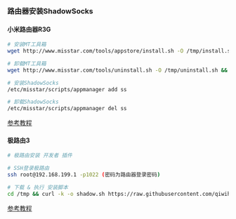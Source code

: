 ### 路由器安装ShadowSocks

#### 小米路由器R3G
```bash
# 安装MT工具箱
wget http://www.misstar.com/tools/appstore/install.sh -O /tmp/install.sh && chmod +x /tmp/install.sh && /tmp/install.sh

# 卸载MT工具箱
wget http://www.misstar.com/tools/uninstall.sh -O /tmp/uninstall.sh && chmod +x /tmp/uninstall.sh && /tmp/uninstall.sh

# 安装ShadowSocks
/etc/misstar/scripts/appmanager add ss

# 卸载ShadowSocks
/etc/misstar/scripts/appmanager del ss
```
[参考教程](http://bbs.xiaomi.cn/t-14328908-n72)


#### 极路由3
```bash
# 极路由安装 开发者 插件

# SSH登录极路由
ssh root@192.168.199.1 -p1022 (密码为路由器登录密码)

# 下载 & 执行 安装脚本
cd /tmp && curl -k -o shadow.sh https://raw.githubusercontent.com/qiwihui/hiwifi-ss/master/shadow.sh && sh shadow.sh && rm shadow.sh
```
[参考教程](https://github.com/qiwihui/hiwifi-ss)
